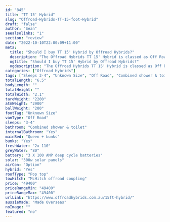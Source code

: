 ```yaml
---
id: "845"
title: "TT 15' Hybrid"
slug: "Offroad-Hybrids-TT-15-foot-Hybrid"
draft: "false"
author: "Sean"
seealsolinks: "1"
section: "review"
date: "2022-10-10T22:00:09+11:00"
meta:
  title: "Should I buy TT 15' Hybrid by Offroad Hybrids?"
  description: "The Offroad Hybrids TT 15' Hybrid is classed as Off Road, and sleeps 3-4 people. It is Made Overseas and comes in at Unknown Size. It generally has Combined shower & toilet."
  ogtitle: "Should I buy TT 15' Hybrid by Offroad Hybrids?"
  ogdescription: "The Offroad Hybrids TT 15' Hybrid is classed as Off Road, and sleeps 3-4 people. It is Made Overseas and comes in at Unknown Size. It generally has Combined shower & toilet."
categories: ["Offroad Hybrids"]
tags: ["Sleeps 3-4", "Unknown Size", "Off Road", "Combined shower & toilet", "Pop top", "Under 50k", "Made Overseas"]
totalLength: "6.5"
bodyLength: ""
totalHeight: ""
totalWidth: "2.1"
tareWeight: "2200"
atmWeight: "2900"
ballWeight: "200"
footTag: "Unknown Size"
vanType: "Off Road"
sleeps: "3-4"
bathroom: "Combined shower & toilet"
internalBathroom: "Yes"
mainBed: "Queen + bunks"
bunks: "Yes"
freshWater: "2x 110"
greyWater: "80"
battery: "3 X 100 AMP deep cycle batteries"
solar: "300w solar panels"
airCon: "Option"
hybrid: "Yes"
roofType: "Pop top"
towHitch: "McHitch offroad coupling"
price: "49400"
priceRangeMin: "49400"
priceRangeMax: "49400"
urlLink: "https://www.offroadhybrids.com.au/15ft-hybrid/"
aussieMade: "Made Overseas"
noImage: ""
featured: "no"
---
```

